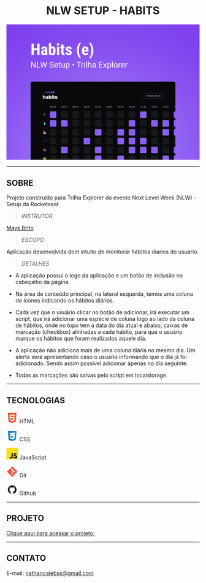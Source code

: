 **<h1 align="center">NLW SETUP - HABITS </h1>**

![preview](./.github/preview.jpg)

---

**<h2>SOBRE</h2>**

Projeto construído para Trilha Explorer do evento Next Level Week (NLW) - Setup da Rocketseat.

> _INSTRUTOR_

[Mayk Brito](https://maykbrito.dev/)

> _ESCOPO_

Aplicação desenvolvida dom intuito de monitorar hábitos diarios do usuário.

> _DETALHES_

- A aplicação possui o logo da aplicação e um botão de inclusão no cabeçalho da página.

- Na área de conteúdo principal, na lateral esquerda, temos uma coluna de ícones indicando os hábitos diários.

- Cada vez que o usuário clicar no botão de adicionar, irá executar um script, que irá adicionar uma espécie de coluna logo ao lado da coluna de hábitos, onde no topo tem a data do dia atual e abaixo, caixas de marcação (checkbox) alinhadas a cada hábito, para que o usuário marque os hábitos que foram realizados aquele dia.

- A aplicação não adiciona mais de uma coluna diária no mesmo dia. Um alerta será apresentando caso o usuário informando que o dia já foi adicionado. Sendo assim possível adicionar apenas no dia seguinte.

- Todas as marcações são salvas pelo script em localstorage.

---

**<h2>TECNOLOGIAS</h2>**

<img src="./.github/html5_svg.svg" class="logo"> HTML

<img src="./.github/css_svg.svg" class="logo"> CSS

<img src="./.github/js_svg.svg" class="logo"> JavaScript

<img src="./.github/git_svg.svg" class="logo"> Git

<img src="./.github/github_svg.svg" class="logo"> Github

---

**<h2>PROJETO</h2>**

[Clique aqui para acessar o projeto;](https://nathancaleb.github.io/nlw-setup/)

---

**<h2>CONTATO</h2>**

E-mail: nathancalebss@gmail.com

<style>
  .logo{
    widht: 30px;
    height: 30px;
  }
